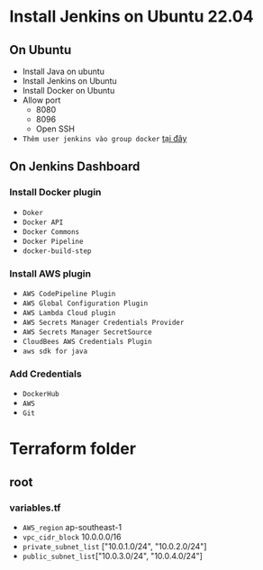 # Install Jenkins on Ubuntu 22.04
## On Ubuntu 
- Install Java on ubuntu
- Install Jenkins on Ubuntu
- Install Docker on Ubuntu
- Allow port
  - 8080
  - 8096
  - Open SSH
- `Thêm user jenkins vào group docker` [tại đây](https://www.digitalocean.com/community/tutorials/how-to-set-up-continuous-integration-pipelines-in-jenkins-on-ubuntu-22-04)

## On Jenkins Dashboard
### Install Docker plugin
  - `Doker`
  - `Docker API`
  - `Docker Commons`
  - `Docker Pipeline`
  - `docker-build-step`

### Install AWS plugin
  - `AWS CodePipeline Plugin`
  - `AWS Global Configuration Plugin`
  - `AWS Lambda Cloud plugin`
  - `AWS Secrets Manager Credentials Provider`
  - `AWS Secrets Manager SecretSource`
  - `CloudBees AWS Credentials Plugin`
  - `aws sdk for java`
### Add Credentials
  - `DockerHub`
  - `AWS`
  - `Git`
  
# Terraform folder
## root
### variables.tf
- `AWS_region`        ap-southeast-1
- `vpc_cidr_block`    10.0.0.0/16
- `private_subnet_list` ["10.0.1.0/24", "10.0.2.0/24"]
- `public_subnet_list`["10.0.3.0/24", "10.0.4.0/24"]